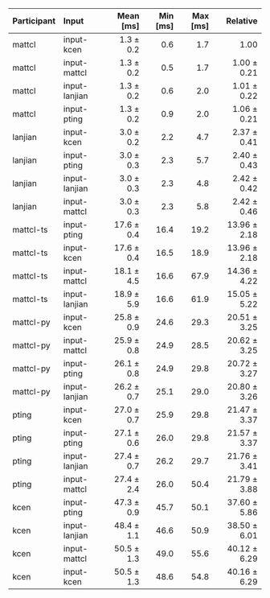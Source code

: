 | Participant | Input | Mean [ms] | Min [ms] | Max [ms] | Relative |
|:---|:---|---:|---:|---:|---:|
| mattcl | input-kcen | 1.3 ± 0.2 | 0.6 | 1.7 | 1.00 |
| mattcl | input-mattcl | 1.3 ± 0.2 | 0.5 | 1.7 | 1.00 ± 0.21 |
| mattcl | input-lanjian | 1.3 ± 0.2 | 0.6 | 2.0 | 1.01 ± 0.22 |
| mattcl | input-pting | 1.3 ± 0.2 | 0.9 | 2.0 | 1.06 ± 0.21 |
| lanjian | input-kcen | 3.0 ± 0.2 | 2.2 | 4.7 | 2.37 ± 0.41 |
| lanjian | input-pting | 3.0 ± 0.3 | 2.3 | 5.7 | 2.40 ± 0.43 |
| lanjian | input-lanjian | 3.0 ± 0.3 | 2.3 | 4.8 | 2.42 ± 0.42 |
| lanjian | input-mattcl | 3.0 ± 0.3 | 2.3 | 5.8 | 2.42 ± 0.46 |
| mattcl-ts | input-pting | 17.6 ± 0.4 | 16.4 | 19.2 | 13.96 ± 2.18 |
| mattcl-ts | input-kcen | 17.6 ± 0.4 | 16.5 | 18.9 | 13.96 ± 2.18 |
| mattcl-ts | input-mattcl | 18.1 ± 4.5 | 16.6 | 67.9 | 14.36 ± 4.22 |
| mattcl-ts | input-lanjian | 18.9 ± 5.9 | 16.6 | 61.9 | 15.05 ± 5.22 |
| mattcl-py | input-kcen | 25.8 ± 0.9 | 24.6 | 29.3 | 20.51 ± 3.25 |
| mattcl-py | input-mattcl | 25.9 ± 0.8 | 24.9 | 28.5 | 20.62 ± 3.25 |
| mattcl-py | input-pting | 26.1 ± 0.8 | 24.9 | 29.8 | 20.72 ± 3.27 |
| mattcl-py | input-lanjian | 26.2 ± 0.7 | 25.1 | 29.0 | 20.80 ± 3.26 |
| pting | input-kcen | 27.0 ± 0.7 | 25.9 | 29.8 | 21.47 ± 3.37 |
| pting | input-pting | 27.1 ± 0.6 | 26.0 | 29.8 | 21.57 ± 3.37 |
| pting | input-lanjian | 27.4 ± 0.7 | 26.2 | 29.7 | 21.76 ± 3.41 |
| pting | input-mattcl | 27.4 ± 2.4 | 26.0 | 50.4 | 21.79 ± 3.88 |
| kcen | input-pting | 47.3 ± 0.9 | 45.7 | 50.1 | 37.60 ± 5.86 |
| kcen | input-lanjian | 48.4 ± 1.1 | 46.6 | 50.9 | 38.50 ± 6.01 |
| kcen | input-mattcl | 50.5 ± 1.3 | 49.0 | 55.6 | 40.12 ± 6.29 |
| kcen | input-kcen | 50.5 ± 1.3 | 48.6 | 54.8 | 40.16 ± 6.29 |
